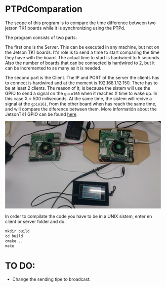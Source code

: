 # PTPdComparation

The scope of this program is to compare the time difference between two jetson TK1 boards while it is synchronizing using the PTPd.

The program consists of two parts:

The first one is the Server. This can be executed in any machine, but not on the Jetson TK1 boards. It's role is to send a time to start comparing the time they have with the board. The actual time to start is hardwired to 5 seconds. Also the number of boards that can be connected is hardwired to 2, but it can be incremented to as many as it is needed.

The second part is the Client. The IP and PORT of the server the clients has to connect is hardwired and at the moment is 192.168.1.12:150. There has to be at least 2 clients. The reason of it, is because the sistem will use the GPIO to send a signal on the `gpio160` when it reaches X time to wake up. In this case X = 500 miliseconds. At the same time, the sistem will recive a signal at the `gpio161`, from the other board when has reach the same time, and will compare the diference between them. More informatión about the JetsonTK1 GPIO can be found [here](http://elinux.org/Jetson/GPIO).

![Alt text](DSC_0662.JPG?raw=true "Optional Title")

In order to compilate the code you have to be in a UNIX sistem, enter en client or server folder and do:

```
mkdir build
cd build
cmake ..
make
```

# TO DO:
- Change the sending tipe to broadcast.

